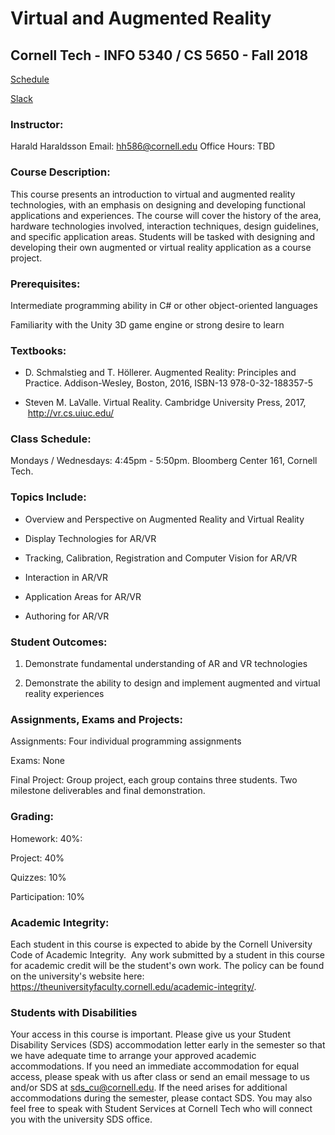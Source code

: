 # Virtual and Augmented Reality
##  Cornell Tech - INFO 5340 / CS 5650 - Fall 2018
[Schedule](https://docs.google.com/spreadsheets/d/e/2PACX-1vS7GcRIGiRYhSNIgRrbZi3WFZXo54F82nc-3fJ6n2oXcXJTwMzdodoC7wIycuHnL9wx9TrTsc1cKOLw/pubhtml "Class schedule and slides") 

[Slack](https://info5340-cs5650-2018.slack.com "Class schedule and slides") 

### Instructor:
Harald Haraldsson
Email: hh586@cornell.edu
Office Hours: TBD

### Course Description:

This course presents an introduction to virtual and augmented reality technologies, with an emphasis on designing and developing functional applications and experiences. The course will cover the history of the area, hardware technologies involved, interaction techniques, design guidelines, and specific application areas. Students will be tasked with designing and developing their own augmented or virtual reality application as a course project.

### Prerequisites:

Intermediate programming ability in C# or other object-oriented languages

Familiarity with the Unity 3D game engine or strong desire to learn

### Textbooks:

-   D. Schmalstieg and T. Höllerer. Augmented Reality: Principles and Practice. Addison-Wesley, Boston, 2016, ISBN-13 978-0-32-188357-5

-   Steven M. LaValle. Virtual Reality. Cambridge University Press, 2017,  <http://vr.cs.uiuc.edu/>

### Class Schedule:

Mondays / Wednesdays: 4:45pm - 5:50pm. Bloomberg Center 161, Cornell Tech.

### Topics Include:

-   Overview and Perspective on Augmented Reality and Virtual Reality

-   Display Technologies for AR/VR

-   Tracking, Calibration, Registration and Computer Vision for AR/VR

-   Interaction in AR/VR

-   Application Areas for AR/VR

-   Authoring for AR/VR

### Student Outcomes:

1.  Demonstrate fundamental understanding of AR and VR technologies

2.  Demonstrate the ability to design and implement augmented and virtual reality experiences

### Assignments, Exams and Projects:

Assignments:  Four individual programming assignments

Exams: None

Final Project:  Group project, each group contains three students. Two milestone deliverables and final demonstration.

### Grading:

Homework: 40%:

Project: 40%

Quizzes: 10%

Participation: 10%

### Academic Integrity:

Each student in this course is expected to abide by the Cornell University Code of Academic Integrity.  Any work submitted by a student in this course for academic credit will be the student's own work. The policy can be found on the university's website here: <https://theuniversityfaculty.cornell.edu/academic-integrity/>.

### Students with Disabilities

Your access in this course is important. Please give us your Student Disability Services (SDS) accommodation letter early in the semester so that we have adequate time to arrange your approved academic accommodations. If you need an immediate accommodation for equal access, please speak with us after class or send an email message to us and/or SDS at sds_cu@cornell.edu. If the need arises for additional accommodations during the semester, please contact SDS. You may also feel free to speak with Student Services at Cornell Tech who will connect you with the university SDS office.


